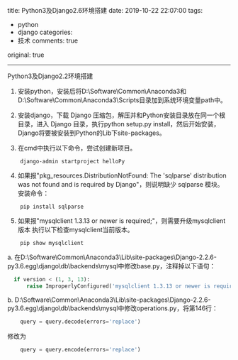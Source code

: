 title: Python3及Django2.6环境搭建
date: 2019-10-22 22:07:00
tags:
  - python
  - django
categories:
  - 技术
comments: true
<!-- top: 1 -->
original: true

---

Python3及Django2.2环境搭建

1. 安装python，安装后将D:\Software\Common\Anaconda3和D:\Software\Common\Anaconda3\Scripts目录加到系统环境变量path中。

2. 安装django，下载 Django 压缩包，解压并和Python安装目录放在同一个根目录，进入 Django 目录，执行python setup.py install，然后开始安装，Django将要被安装到Python的Lib下site-packages。

3. 在cmd中执行以下命令，尝试创建新项目。

```
    django-admin startproject helloPy
```

4. 如果报"pkg_resources.DistributionNotFound: The 'sqlparse' distribution was not found and is required by Django"，则说明缺少 sqlparse 模块。
安装命令：

```
    pip install sqlparse
```

5. 如果报"mysqlclient 1.3.13 or newer is required;"，则需要升级mysqlclient版本
执行以下检查mysqlclient当前版本。

```
    pip show mysqlclient
```

  a. 在D:\Software\Common\Anaconda3\Lib\site-packages\Django-2.2.6-py3.6.egg\django\db\backends\mysql中修改base.py，注释掉以下语句：

```python
  if version < (1, 3, 13):
      raise ImproperlyConfigured('mysqlclient 1.3.13 or newer is required; you have %s.' % Database.__version__)
```

  b. D:\Software\Common\Anaconda3\Lib\site-packages\Django-2.2.6-py3.6.egg\django\db\backends\mysql中修改operations.py，将第146行：

```python
    query = query.decode(errors='replace') 
```

  修改为

```python
    query = query.encode(errors='replace')
```
  